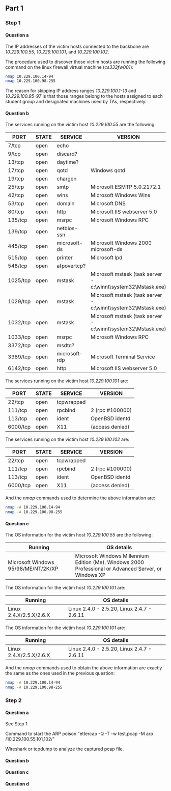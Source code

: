 ## Part 1

### Step 1

#### Question a
The IP addresses of the victim hosts connected to the backbone are
*10.229.100.55*, *10.229.100.101*, and *10.229.100.102*.

The procedure used to discover those victim hosts are running the following
command on the linux firewall virtual machine (*cs333fw001*):
```bash
nmap 10.229.100.14-94
nmap 10.229.100.98-255
```
The reason for skipping IP address ranges *10.229.100.1-13* and
*10.229.100.95-97* is that those ranges belong to the hosts assigned to each
student group and designated machines used by TAs, respectively.

#### Question b
The services running on the victim host *10.229.100.55* are the following:

| PORT     |  STATE | SERVICE       | VERSION                                                       |
| -------- | ------ | ------------- | ------------------------------------------------------------- |
| 7/tcp    |  open  | echo          |                                                               |
| 9/tcp    |  open  | discard?      |                                                               |
| 13/tcp   |  open  | daytime?      |                                                               |
| 17/tcp   |  open  | qotd          | Windows qotd                                                  |
| 19/tcp   |  open  | chargen       |                                                               |
| 25/tcp   |  open  | smtp          | Microsoft ESMTP 5.0.2172.1                                    |
| 42/tcp   |  open  | wins          | Microsoft Windows Wins                                        |
| 53/tcp   |  open  | domain        | Microsoft DNS                                                 |
| 80/tcp   |  open  | http          | Microsoft IIS webserver 5.0                                   |
| 135/tcp  |  open  | msrpc         | Microsoft Windows RPC                                         |
| 139/tcp  |  open  | netbios-ssn   |                                                               |
| 445/tcp  |  open  | microsoft-ds  | Microsoft Windows 2000 microsoft-ds                           |
| 515/tcp  |  open  | printer       | Microsoft lpd                                                 |
| 548/tcp  |  open  | afpovertcp?   |                                                               |
| 1025/tcp |  open  | mstask        | Microsoft mstask (task server - c:\winnt\system32\Mstask.exe) |
| 1029/tcp |  open  | mstask        | Microsoft mstask (task server - c:\winnt\system32\Mstask.exe) |
| 1032/tcp |  open  | mstask        | Microsoft mstask (task server - c:\winnt\system32\Mstask.exe) |
| 1033/tcp |  open  | msrpc         | Microsoft Windows RPC                                         |
| 3372/tcp |  open  | msdtc?        |                                                               |
| 3389/tcp |  open  | microsoft-rdp | Microsoft Terminal Service                                    |
| 6142/tcp |  open  | http          | Microsoft IIS webserver 5.0                                   |

The services running on the victim host *10.229.100.101* are:

| PORT     | STATE | SERVICE    | VERSION         |
| -------- | ----- | ---------- | --------------- |
| 22/tcp   | open  | tcpwrapped |                 |
| 111/tcp  | open  | rpcbind    | 2 (rpc #100000) |
| 113/tcp  | open  | ident      | OpenBSD identd  |
| 6000/tcp | open  | X11        | (access denied) |

The services running on the victim host *10.229.100.102* are:

| PORT     | STATE | SERVICE    | VERSION         |
| -------- | ----- | ---------- | --------------- |
| 22/tcp   | open  | tcpwrapped |                 |
| 111/tcp  | open  | rpcbind    | 2 (rpc #100000) |
| 113/tcp  | open  | ident      | OpenBSD identd  |
| 6000/tcp | open  | X11        | (access denied) |

And the *nmap* commands used to determine the above information are:
```bash
nmap -A 10.229.100.14-94
nmap -A 10.229.100.98-255
```

#### Question c
The OS information for the victim host *10.229.100.55* are the following:

| Running                             | OS details                                                                                             |
| ----------------------------------- | ------------------------------------------------------------------------------------------------------ |
| Microsoft Windows 95/98/ME/NT/2K/XP | Microsoft Windows Millennium Edition (Me), Windows 2000 Professional or Advanced Server, or Windows XP |

The OS information for the victim host *10.229.100.101* are:

| Running                 | OS details                                 |
| ----------------------- | ------------------------------------------ |
| Linux 2.4.X/2.5.X/2.6.X | Linux 2.4.0 - 2.5.20, Linux 2.4.7 - 2.6.11 |

The OS information for the victim host *10.229.100.101* are:

| Running                 | OS details                                 |
| ----------------------- | ------------------------------------------ |
| Linux 2.4.X/2.5.X/2.6.X | Linux 2.4.0 - 2.5.20, Linux 2.4.7 - 2.6.11 |

And the *nmap* commands used to obtain the above information are exactly the
same as the ones used in the previous question:
```bash
nmap -A 10.229.100.14-94
nmap -A 10.229.100.98-255
```

### Step 2

#### Question a

See Step 1

Command to start the ARP poison "ettercap -Q -T -w test.pcap -M arp /10.229.100.55,101,102/"

Wireshark or tcpdump to analyze the captured pcap file.

#### Question b



#### Question c

#### Question d
